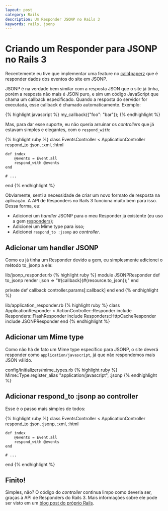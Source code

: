 ```yaml
---
layout: post
category: Rails
description: Um Responder JSONP no Rails 3
keywords: rails, jsonp
---
```


# Criando um Responder para JSONP no Rails 3

Recentemente eu tive que implementar uma feature no [call4paperz](http://www.call4paperz.com)
que é responder dados dos eventos do site em JSONP.

JSONP é na verdade bem similar com a resposta JSON que o site já tinha, porém
a resposta não mais é JSON puro, e sim um código JavaScript que chama um
callback especificado. Quando a resposta do servidor for executada, esse
callback é chamado automaticamente. Exemplo:

{% highlight javascript %}
my_callback({"foo": "bar"});
{% endhighlight %}

Mas, para dar esse suporte, eu não queria arruinar os _controllers_ que já
estavam simples e elegantes, com o <code>respond_with</code>:

{% highlight ruby %}
class EventsController < ApplicationController
    respond_to :json, :xml, :html

    def index
        @events = Event.all
        respond_with @events
    end

    # ...
end
{% endhighlight %}

Obviamente, senti a necessidade de criar um novo formato de resposta na
aplicação. A API de Responders no Rails 3 funciona muito bem para isso. Dessa
forma, eu:

* Adicionei um _handler_ JSONP para o meu Responder já existente (eu uso a gem [responders](http://github.com/plataformatec/responders));
* Adicionei um Mime type para isso;
* Adicionei <code>respond\_to :jsonp</code> ao _controller_.

## Adicionar um handler JSONP

Como eu já tinha um Responder devido a gem, eu simplesmente adicionei o método
to\_jsonp a ele:

lib/jsonp\_responder.rb
{% highlight ruby %}
module JSONPResponder
  def to_jsonp
    render :json => "#{callback}(#{resource.to_json});"
  end

  private
  def callback
    controller.params[:callback]
  end
end
{% endhighlight %}

lib/application\_responder.rb
{% highlight ruby %}
class ApplicationResponder < ActionController::Responder
  include Responders::FlashResponder
  include Responders::HttpCacheResponder
  include JSONPResponder
end
{% endhighlight %}

## Adicionar um Mime type

Como não há de fato um Mime type específico para JSONP, o site deverá responder
como <code>application/javascript</code>, já que não respondemos mais JSON
válido.

config/initializers/mime\_types.rb
{% highlight ruby %}
Mime::Type.register_alias "application/javascript", :jsonp
{% endhighlight %}

## Adicionar respond\_to :jsonp ao controller

Esse é o passo mais simples de todos:

{% highlight ruby %}
class EventsController < ApplicationController
    respond_to :json, :jsonp, :xml, :html

    def index
        @events = Event.all
        respond_with @events
    end

    # ...
end
{% endhighlight %}

## Finito!

Simples, não? O código do _controller_ continua limpo como deveria ser, graças
à API de Responders do Rails 3. Mais informações sobre ele pode ser visto
em um [blog post do próprio Rails](http://weblog.rubyonrails.org/2009/8/31/three-reasons-love-responder).
